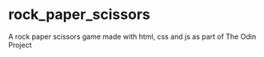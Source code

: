 # rock_paper_scissors
A rock paper scissors game made with html, css and js as part of The Odin Project
